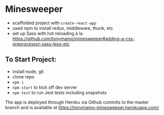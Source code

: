 # Minesweeper

- scaffolded project with `create-react-app`
- used npm to install redux, middleware, thunk, etc
- set up Sass with hot reloading à la https://github.com/tonymamo/minesweeper#adding-a-css-preprocessor-sass-less-etc

## To Start Project:
- install node, git
- clone repo
- `npm i`
- `npm start` to kick off dev server
- `npm test` to run Jest tests including snapshots

The app is deployed through Heroku via Github commits to the master branch and is available at https://tonymamo-minesweeper.herokuapp.com/
